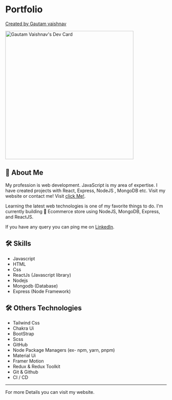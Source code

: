 # Portfolio

[Created by Gautam vaishnav](https://gautamvaishnav.netlify.app/)


<a href="https://app.daily.dev/Gautam_Vaishnav"><img src="https://api.daily.dev/devcards/ed9005ad59854d04b68228144f2de3b0.png?r=6wj" width="400" alt="Gautam Vaishnav's Dev Card"/></a>

## 🚀 About Me

My profession is web development. JavaScript is my area of expertise. I have created projects with React, Express, NodeJS , MongoDB etc. Visit my website or contact me! Visit [click Me!](https://gautamvaishnav.netlify.app/).

Learning the latest web technologies is one of my favorite things to do. I'm currently building 🛒 Ecommerce store using NodeJS, MongoDB, Express, and ReactJS.

If you have any query you can ping me on [LinkedIn](https://www.linkedin.com/in/gautamvaishnav/).


## 🛠 Skills

- Javascript
- HTML
- Css
- ReactJs (Javascript library)
- Nodejs
- Mongodb (Database)
- Express (Node Framework)

## 🛠 Others Technologies 

- Tailwind Css
- Chakra Ui
- BootStrap
- Scss
- GitHub
- Node Package Managers (ex- npm, yarn, pnpm)
- Material Ui
- Framer Motion
- Redux & Redux Toolkit
- Git & Github
- CI / CD

-----

For more Details you can visit my website.

